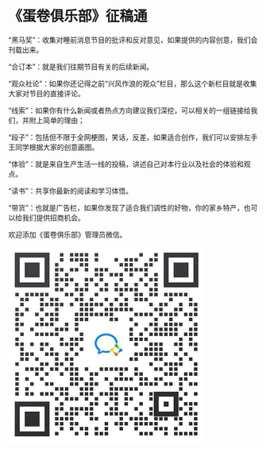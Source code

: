 # 《蛋卷俱乐部》征稿通

“黑马奖”：收集对睡前消息节目的批评和反对意见，如果提供的内容创意，我们会刊载出来。

“合订本”：就是我们往期节目有关的后续新闻。

“观众社论”：如果你还记得之前“兴风作浪的观众”栏目，那么这个新栏目就是收集大家对节目的直接评论。

“线索”：如果你有什么新闻或者热点方向建议我们深挖，可以相关的一组链接给我们，并附上简单的理由；

“段子”：包括但不限于全网梗图，笑话，反差，如果适合创作，我们可以安排左手王同学根据大家的创意画图。

“体验”：就是来自生产生活一线的投稿，讲述自己对本行业以及社会的体验和观点。

“读书”：共享你最新的阅读和学习体悟。

“带货”：也就是广告栏，如果你发现了适合我们调性的好物，你的家乡特产，也可以给我们提供招商机会。

欢迎添加《蛋卷俱乐部》管理员微信。

![15](/solicit-contributions.png)
